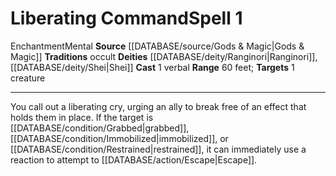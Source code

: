 ﻿---
actions: '[one-action]'
component:
- Verbal
deity:
- '[[DATABASE/deity/Ranginori|Ranginori]]'
- '[[DATABASE/deity/Ranginori|Ranginori]]'
- '[[DATABASE/deity/Shei|Shei]]'
heighten_level: '1'
id: '580'
level: '1'
name: Liberating Command
range: 60 feet
rarity: Common
school: Enchantment
source: '[[DATABASE/source/Gods & Magic|Gods & Magic]]'
target: 1 creature
tradition:
- Occult
trait:
- '[[DATABASE/trait/Enchantment|Enchantment]]'
- '[[DATABASE/trait/Mental|Mental]]'
type: Spell

---
# Liberating Command<span class="item-type">Spell 1</span>

<span class="item-trait">Enchantment</span><span class="item-trait">Mental</span>
**Source** [[DATABASE/source/Gods & Magic|Gods & Magic]] 
**Traditions** occult
**Deities** [[DATABASE/deity/Ranginori|Ranginori]], [[DATABASE/deity/Shei|Shei]]
**Cast** <span class="action-icon">1</span> verbal
**Range** 60 feet; **Targets** 1 creature

---
You call out a liberating cry, urging an ally to break free of an effect that holds them in place. If the target is [[DATABASE/condition/Grabbed|grabbed]], [[DATABASE/condition/Immobilized|immobilized]], or [[DATABASE/condition/Restrained|restrained]], it can immediately use a reaction to attempt to [[DATABASE/action/Escape|Escape]].